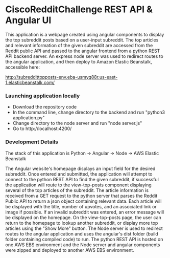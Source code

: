 # CiscoRedditChallenge REST API & Angular UI

This application is a webpage created using angular components to display the top subreddit posts based on a user-input subreddit. The top articles and relevant information of the given subreddit are accessed from the Reddit public API and passed to the angular frontend from a python REST API backend server. An express node server was used to redirect routes to the angular application, and then deploy to Amazon Elastic Beanstalk, accessible here: 

http://subreddittopposts-env.eba-usmyq88r.us-east-1.elasticbeanstalk.com/

### Launching application locally
- Download the repository code
- In the command line, change directory to the backend and run "python3 application.py"
- Change directory to the node server and run "node server.js"
- Go to http://localhost:4200/

### Development Details
The stack of this application is Python -> Angular -> Node -> AWS Elastic Beanstalk 

The Angular website's homepage displays an input field for the desired subreddit. Once entered and submitted, the application will attempt to connect to the python REST API to find the given subreddit, if successful the application will route to the view-top-posts component displaying several of the top articles of the subreddit. The article information is received from a GET request to the python server that parses the Reddit Public API to return a json object containing relevant data. Each article will be displayed with the title, number of upvotes, and an associated link or image if possible. If an invalid subreddit was entered, an error message will be displayed on the homepage. On the view-top-posts page, the user can return to the homepage to lookup another subreddit, or display more top articles using the "Show More" button. The Node server is used to redirect routes to the angular application and uses the angular's dist folder (build folder containing compiled code) to run. The python REST API is hosted on one AWS EBS environment and the Node server and angular components were zipped and deployed to another AWS EBS environment.
